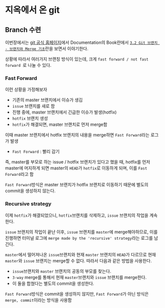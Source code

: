 # 지옥에서 온 git



## Branch 수련



이번장에서는 [git 공식 홈페이지](https://git-scm.com/https://git-scm.com/)에서 Documentation의 Book란에서 [`3.2 Git 브랜치 - 브랜치와 Merge 기초`](https://git-scm.com/book/ko/v2/Git-%EB%B8%8C%EB%9E%9C%EC%B9%98-%EB%B8%8C%EB%9E%9C%EC%B9%98%EC%99%80-Merge-%EC%9D%98-%EA%B8%B0%EC%B4%88)란을 보면서 이야기한다.



상황에 따라서 여러가지 브랜칭 방식이 있는데, 크게 `fast forward / not fast forward `로 나눌 수 있다.



### Fast Forward

 이런 상황을 가정해보자



- 기존의 master 브랜치에서 이슈가 생김
- `issue` 브랜치를 새로 팜
- 진행 중에, master 브랜치에서 긴급한 이슈가 발생(hotfix)
- `hotfix` 브랜치 생성
- `hotfix`가 해결되면, master 브랜치로 먼저 merge함



이때 master 브랜치에서 hotfix 브랜치의 내용을 merge하면 `Fast Forward`라는 로그가 발생

- `Fast Forward` : 빨리 감기



즉, master를 부모로 하는 issue / hotfix 브랜치가 있다고 했을 때, hotfix를 먼저 master에 머지하게 되면 master의 `HEAD`가 `hotfix`로 이동하게 되며, 이를 `Fast Forward`라고 함



`Fast Forward`방식은 master 브랜치가 hotfix 브랜치로 이동하기 때문에 별도의 commit을 생성하지 않는다.



### Recursive strategy

이제 `hotfix`가 해결되었으니, `hotfix`브랜치를 삭제하고, `issue` 브랜치의 작업을 계속한다.



`issue` 브랜치의 작업이 끝난 이후, `issue` 브랜치를 `master`에 merge해야하므로, 이를 진행하면 터미널 로그에 `merge made by the 'recursive' strategy`라는 로그를 남긴다.



`master`에서 떨어져나온 `issue`브랜치와 현재 `master` 브랜치의 `HEAD`가 다르므로 현재 `master`와 `issue` 브랜치는 merge할 수 없다. 따라서 다음과 같은 방법을 사용한다.



- `issue`브랜치와 `master` 브랜치의 공동의 부모를 찾는다.
- `3-way` merge를 통해서 현재 `master`브랜치와 `issue` 브랜치를 merge한다.
- 이 둘을 합쳤다는 별도의 commit을 생성한다.



`Fast Forward`방식은 commit을 생성하지 않지만, `Fast Forward`가 아닌 방식은 `merge, commit`이라는 방식을 사용함
